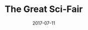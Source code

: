 ---
title: "The Great Sci-Fair"
show_title_on_cover: false
date: "2017-07-11"
version: 2
volume: 1
issue: 2
category: "Zene and Zeanne Version 2 - Facebook"
format: "caption-slideshow-v2022_1"
synopsis: "Zene, Zeanne, and their friends explore the different Science-related exhibits at their school during Sci-Fair day!"
url: "https://au-venturous-buddy.github.io/ZNZN-V2-MBFB-V1-I2/"
---